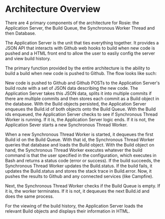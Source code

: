 Architecture Overview
================================

There are 4 primary components of the architecture for Rosie: the Application Server, the Build Queue, the Synchronous Worker Thread and then Database.

The Application Server is the unit that ties everything together. It provides a JSON API that interacts with Github web hooks to build when new code is pushed and a HTML front end to allow the user to easliy config the server and view build history. 

The primary function provided by the entire architecture is the ability to build a build when new code is pushed to Github. The flow looks like such:

New code is pushed to Github and Github POSTs to the Application Server's build route with a set of JSON data describing the new code. The Application Server takes this JSON data, splits it into multiple commits if there are multiple commits and then stores each commit as a Build object in the database. With the Build objects persisted, the Application Server enqueues the Build.id of both objects onto the Build Queue. With the Build ids enqueued, the Application Server checks to see if Synchronous Thread Worker is running. If it is, the Application Server logic ends. If it is not, the Application Sever starts a new Synchronous Thread Worker.

When a new Synchronous Thread Worker is started, it dequeues the first Build id on the Build Queue. With that id, the Synchronous Thread Worker queries that database and loads the Build object. With the Build object on hand, the Synchronous Thread Worker executes whatever the build command is that the user specified in the configuration, which executes in Bash and returns a status code (error or success). If the build succeeds, the Synchronous Thread Worker updates the Build.status. If the build fails, it updates the Build.status and stores the stack trace in Build.error. Now, it pushes the results to Github and any connected services (like Campfire).

Next, the Synchronous Thread Worker checks if the Build Queue is empty. If it is, the worker terminates. If it is not, it dequeues the next Build.id and does the same process.

For the viewing of the build history, the Application Server loads the relevant Build objects and displays their information in HTML.
